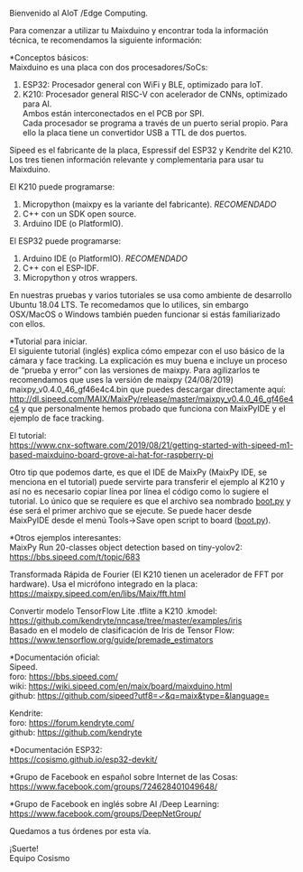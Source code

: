 <p class="has-line-data" data-line-start="0" data-line-end="1">Bienvenido al AIoT /Edge Computing.</p>
<p class="has-line-data" data-line-start="2" data-line-end="3">Para comenzar a utilizar tu Maixduino y encontrar toda la información técnica, te recomendamos la siguiente información:</p>
<p class="has-line-data" data-line-start="4" data-line-end="6">*Conceptos básicos:<br>
Maixduino es una placa con dos procesadores/SoCs:</p>
<ol>
<li class="has-line-data" data-line-start="6" data-line-end="7">ESP32: Procesador general con WiFi y BLE, optimizado para IoT.</li>
<li class="has-line-data" data-line-start="7" data-line-end="11">K210: Procesador general RISC-V con  acelerador de CNNs, optimizado para AI.<br>
Ambos están interconectados en el PCB por SPI.<br>
Cada procesador se programa a través de un puerto serial propio. Para ello la placa tiene un convertidor USB a TTL de dos puertos.</li>
</ol>
<p class="has-line-data" data-line-start="11" data-line-end="12">Sipeed es el fabricante de la placa, Espressif del ESP32 y Kendrite del K210. Los tres tienen información relevante y complementaria para usar tu Maixduino.</p>
<p class="has-line-data" data-line-start="13" data-line-end="14">El K210 puede programarse:</p>
<ol>
<li class="has-line-data" data-line-start="14" data-line-end="15">Micropython (maixpy es la variante del fabricante). <em>RECOMENDADO</em></li>
<li class="has-line-data" data-line-start="15" data-line-end="16">C++ con un SDK open source.</li>
<li class="has-line-data" data-line-start="16" data-line-end="18">Arduino IDE (o PlatformIO).</li>
</ol>
<p class="has-line-data" data-line-start="18" data-line-end="19">El ESP32 puede programarse:</p>
<ol>
<li class="has-line-data" data-line-start="19" data-line-end="20">Arduino IDE (o PlatformIO).  <em>RECOMENDADO</em></li>
<li class="has-line-data" data-line-start="20" data-line-end="21">C++ con el ESP-IDF.</li>
<li class="has-line-data" data-line-start="21" data-line-end="23">Micropython y otros wrappers.</li>
</ol>
<p class="has-line-data" data-line-start="23" data-line-end="24">En nuestras pruebas y varios tutoriales se usa como ambiente de desarrollo Ubuntu 18.04 LTS. Te recomedamos que lo utilices, sin embargo OSX/MacOS o Windows también pueden funcionar si estás familiarizado con ellos.</p>
<p class="has-line-data" data-line-start="25" data-line-end="28">*Tutorial para iniciar.<br>
El siguiente tutorial (inglés) explica cómo empezar con el uso básico de la cámara y face tracking.   La explicación es muy buena e incluye un proceso de “prueba y error” con las versiones de maixpy. Para agilizarlos te recomendamos que uses la versión de maixpy  (24/08/2019) maixpy_v0.4.0_46_gf46e4c4.bin  que puedes descargar directamente aquí:<br>
<a href="http://dl.sipeed.com/MAIX/MaixPy/release/master/maixpy_v0.4.0_46_gf46e4c4">http://dl.sipeed.com/MAIX/MaixPy/release/master/maixpy_v0.4.0_46_gf46e4c4</a> y que personalmente hemos probado que funciona con MaixPyIDE y el ejemplo de face tracking.</p>
<p class="has-line-data" data-line-start="29" data-line-end="31">El tutorial:<br>
<a href="https://www.cnx-software.com/2019/08/21/getting-started-with-sipeed-m1-based-maixduino-board-grove-ai-hat-for-raspberry-pi">https://www.cnx-software.com/2019/08/21/getting-started-with-sipeed-m1-based-maixduino-board-grove-ai-hat-for-raspberry-pi</a></p>
<p class="has-line-data" data-line-start="32" data-line-end="33">Otro tip que podemos darte, es que el IDE de MaixPy  (MaixPy IDE, se menciona en el tutorial) puede servirte para transferir el ejemplo al K210 y así no es necesario copiar línea por línea el código como lo sugiere el tutorial.  Lo único que se requiere es que el archivo sea nombrado <a href="http://boot.py">boot.py</a> y ése será el primer archivo que se ejecute. Se puede hacer desde MaixPyIDE desde el menú Tools-&gt;Save open script to board (<a href="http://boot.py">boot.py</a>).</p>
<p class="has-line-data" data-line-start="34" data-line-end="37">*Otros ejemplos interesantes:<br>
MaixPy Run 20-classes object detection based on tiny-yolov2:<br>
<a href="https://bbs.sipeed.com/t/topic/683">https://bbs.sipeed.com/t/topic/683</a></p>
<p class="has-line-data" data-line-start="38" data-line-end="40">Transformada Rápida de Fourier (El K210 tienen un acelerador de FFT por hardware). Usa el micrófono integrado en la placa:<br>
<a href="https://maixpy.sipeed.com/en/libs/Maix/fft.html">https://maixpy.sipeed.com/en/libs/Maix/fft.html</a></p>
<p class="has-line-data" data-line-start="41" data-line-end="45">Convertir modelo TensorFlow Lite .tflite a K210 .kmodel:<br>
<a href="https://github.com/kendryte/nncase/tree/master/examples/iris">https://github.com/kendryte/nncase/tree/master/examples/iris</a><br>
Basado en el modelo de clasificación de Iris de Tensor Flow:<br>
<a href="https://www.tensorflow.org/guide/premade_estimators">https://www.tensorflow.org/guide/premade_estimators</a></p>
<p class="has-line-data" data-line-start="46" data-line-end="51">*Documentación oficial:<br>
Sipeed.<br>
foro: <a href="https://bbs.sipeed.com/">https://bbs.sipeed.com/</a><br>
wiki: <a href="https://wiki.sipeed.com/en/maix/board/maixduino.html">https://wiki.sipeed.com/en/maix/board/maixduino.html</a><br>
github: <a href="https://github.com/sipeed?utf8=%E2%9C%93&amp;q=maix&amp;type=&amp;language=">https://github.com/sipeed?utf8=✓&amp;q=maix&amp;type=&amp;language=</a></p>
<p class="has-line-data" data-line-start="52" data-line-end="55">Kendrite:<br>
foro: <a href="https://forum.kendryte.com/">https://forum.kendryte.com/</a><br>
github: <a href="https://github.com/kendryte">https://github.com/kendryte</a></p>
<p class="has-line-data" data-line-start="56" data-line-end="58">*Documentación ESP32:<br>
<a href="https://cosismo.github.io/esp32-devkit/">https://cosismo.github.io/esp32-devkit/</a></p>
<p class="has-line-data" data-line-start="59" data-line-end="61">*Grupo de Facebook en español sobre Internet de las Cosas:<br>
<a href="https://www.facebook.com/groups/724628401049648/">https://www.facebook.com/groups/724628401049648/</a></p>
<p class="has-line-data" data-line-start="62" data-line-end="64">*Grupo de Facebook en inglés sobre AI /Deep Learning:<br>
<a href="https://www.facebook.com/groups/DeepNetGroup/">https://www.facebook.com/groups/DeepNetGroup/</a></p>
<p class="has-line-data" data-line-start="66" data-line-end="67">Quedamos a tus órdenes por esta vía.</p>
<p class="has-line-data" data-line-start="69" data-line-end="71">¡Suerte!<br>
Equipo Cosismo</p>
